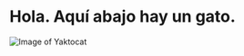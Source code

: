 # Hola. Aquí abajo hay un gato.

![Image of Yaktocat](https://octodex.github.com/images/yaktocat.png)
